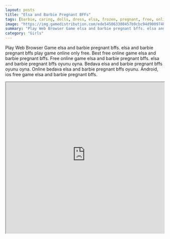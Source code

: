 ```yaml
---
layout: posts
title: "Elsa and Barbie Pregnant BFFs"
tags: [barbie, caring, dolls, dress, elsa, frozen, pregnant, free, online, games, oyna, game, free, games, play, play, games]
image: "https://img.gamedistribution.com/ede545063380457b9cbc94d90097489f.jpg"
summary: "Play Web Browser Game elsa and barbie pregnant bffs. elsa and barbie pregnant bffs play game online only free. Best free online game elsa and barbie pregnant bffs. Free online game elsa and barbie pregnant bffs. elsa and barbie pregnant bffs oyunu oyna. Bedava elsa and barbie pregnant bffs oyunu oyna. Online bedava elsa and barbie pregnant bffs oyunu. Android, ios free game elsa and barbie pregnant bffs."
category: "Girls"
---
```


Play Web Browser Game elsa and barbie pregnant bffs. elsa and barbie pregnant bffs play game online only free. Best free online game elsa and barbie pregnant bffs. Free online game elsa and barbie pregnant bffs. elsa and barbie pregnant bffs oyunu oyna. Bedava elsa and barbie pregnant bffs oyunu oyna. Online bedava elsa and barbie pregnant bffs oyunu. Android, ios free game elsa and barbie pregnant bffs.

<iframe width="100%" height="480px;" src="https://flash.gamedistribution.com?game=ede545063380457b9cbc94d90097489f"></iframe>